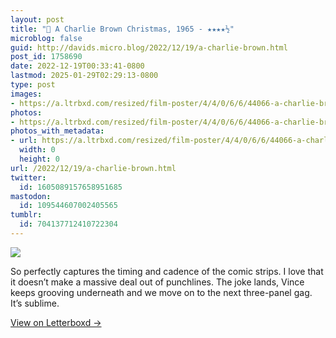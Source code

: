 ```yaml
---
layout: post
title: "🍿 A Charlie Brown Christmas, 1965 - ★★★★½"
microblog: false
guid: http://davids.micro.blog/2022/12/19/a-charlie-brown.html
post_id: 1758690
date: 2022-12-19T00:33:41-0800
lastmod: 2025-01-29T02:29:13-0800
type: post
images:
- https://a.ltrbxd.com/resized/film-poster/4/4/0/6/6/44066-a-charlie-brown-christmas-0-600-0-900-crop.jpg?v=635df96dd5
photos:
- https://a.ltrbxd.com/resized/film-poster/4/4/0/6/6/44066-a-charlie-brown-christmas-0-600-0-900-crop.jpg?v=635df96dd5
photos_with_metadata:
- url: https://a.ltrbxd.com/resized/film-poster/4/4/0/6/6/44066-a-charlie-brown-christmas-0-600-0-900-crop.jpg?v=635df96dd5
  width: 0
  height: 0
url: /2022/12/19/a-charlie-brown.html
twitter:
  id: 1605089157658951685
mastodon:
  id: 109544607002405565
tumblr:
  id: 704137712410722304
---
```

<p><img src="https://a.ltrbxd.com/resized/film-poster/4/4/0/6/6/44066-a-charlie-brown-christmas-0-600-0-900-crop.jpg?v=635df96dd5"/></p> <p>So perfectly captures the timing and cadence of the comic strips. I love that it doesn’t make a massive deal out of punchlines. The joke lands, Vince keeps grooving underneath and we move on to the next three-panel gag. It’s sublime.</p>
<p><a href="https://letterboxd.com/theschlaepfer/film/a-charlie-brown-christmas/2/">View on Letterboxd →</a></p>
